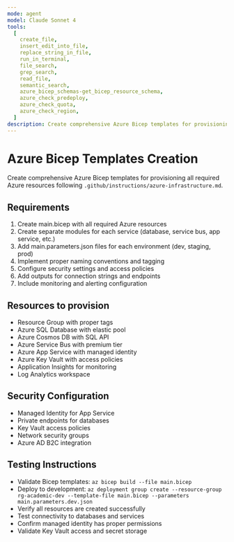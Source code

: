 ```yaml
---
mode: agent
model: Claude Sonnet 4
tools:
  [
    create_file,
    insert_edit_into_file,
    replace_string_in_file,
    run_in_terminal,
    file_search,
    grep_search,
    read_file,
    semantic_search,
    azure_bicep_schemas-get_bicep_resource_schema,
    azure_check_predeploy,
    azure_check_quota,
    azure_check_region,
  ]
description: Create comprehensive Azure Bicep templates for provisioning all required Azure resources
---
```


# Azure Bicep Templates Creation

Create comprehensive Azure Bicep templates for provisioning all required Azure resources following `.github/instructions/azure-infrastructure.md`.

## Requirements

1. Create main.bicep with all required Azure resources
2. Create separate modules for each service (database, service bus, app service, etc.)
3. Add main.parameters.json files for each environment (dev, staging, prod)
4. Implement proper naming conventions and tagging
5. Configure security settings and access policies
6. Add outputs for connection strings and endpoints
7. Include monitoring and alerting configuration

## Resources to provision

- Resource Group with proper tags
- Azure SQL Database with elastic pool
- Azure Cosmos DB with SQL API
- Azure Service Bus with premium tier
- Azure App Service with managed identity
- Azure Key Vault with access policies
- Application Insights for monitoring
- Log Analytics workspace

## Security Configuration

- Managed Identity for App Service
- Private endpoints for databases
- Key Vault access policies
- Network security groups
- Azure AD B2C integration

## Testing Instructions

- Validate Bicep templates: `az bicep build --file main.bicep`
- Deploy to development: `az deployment group create --resource-group rg-academic-dev --template-file main.bicep --parameters main.parameters.dev.json`
- Verify all resources are created successfully
- Test connectivity to databases and services
- Confirm managed identity has proper permissions
- Validate Key Vault access and secret storage
